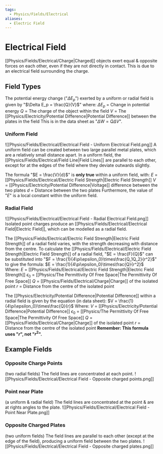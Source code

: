 ```yaml
---
tags:
  - Physics/Fields/Electrical
aliases:
  - Electric Field
---
```

# Electrical Field
[[Physics/Fields/Electrical/Charge|Charged]] objects exert equal & opposite forces on each other, even if they are not directly in contact. This is due to an electrical field surrounding the charge.

## Field Types

The potential energy change ("$\Delta E_p$") exerted by a uniform or radial field is given by "$\Delta E_p = \frac{Q}{V}$" where:
$\Delta E_p$ = Change in potential energy
$Q$ = The charge of the object within the field
$V$ = The [[Physics/Electricity/Potential Difference|Potential Difference]] between the plates in the field
This is in the data sheet as "$\Delta W = Q \Delta V$".
### Uniform Field
![[Physics/Fields/Electrical/Electrical Field - Uniform Electrical Field.png]]
A uniform field can be created between two large parallel metal plates, which are a relatively small distance apart. In a uniform field, the [[Physics/Fields/Electrical/Field Line|Field Lines]] are parallel to each other, except for at the edges of the field where they deviate outwards slightly.

The formula "$E = \frac{V}{d}$" is **only true** within a uniform field, with:
$E$ = [[Physics/Fields/Electrical/Electric Field Strength|Electric Field Strength]]
$V$ = [[Physics/Electricity/Potential Difference|Voltage]] difference between the two plates
$d$ = Distance between the two plates
Furthermore, the value of "$E$" is a local constant within the uniform field.
### Radial Field
![[Physics/Fields/Electrical/Electrical Field - Radial Electrical Field.png]]
Isolated point charges produce an [[Physics/Fields/Electrical/Electrical Field|Electric Field]], which can be modelled as a radial field.

The [[Physics/Fields/Electrical/Electric Field Strength|Electric Field Strength]] of a radial field varies, with the strength decreasing with distance from the centre. To calculate the [[Physics/Fields/Electrical/Electric Field Strength|Electric Field Strength]] of a radial field, "$E = \frac{F}{Q}$" can be substituted into "$F = \frac{1}{4\pi\epsilon_0}\times\frac{Q_1Q_2}{r^2}$" to give the formula:
$E = \frac{1}{4\pi\epsilon_0}\times\frac{Q}{r^2}$
Where:
$E$ = [[Physics/Fields/Electrical/Electric Field Strength|Electric Field Strength]]
$\epsilon_0$ = [[Physics/The Permittivity Of Free Space|The Permittivity Of Free Space]]
$Q$ = [[Physics/Fields/Electrical/Charge|Charge]] of the isolated point
$r$ = Distance from the centre of the isolated point

The [[Physics/Electricity/Potential Difference|Potential Difference]] within a radial field is given by the equation (in data sheet):
$V = \frac{1}{4\pi\epsilon_0}\times\frac{Q}{r}$
Where:
$V$ = [[Physics/Electricity/Potential Difference|Potential Difference]]
$\epsilon_0$ = [[Physics/The Permittivity Of Free Space|The Permittivity Of Free Space]]
$Q$ = [[Physics/Fields/Electrical/Charge|Charge]] of the isolated point
$r$ = Distance from the centre of the isolated point
**Remember: This formula uses "$r$", not "$r^2$".**
## Example Fields
### Opposite Charge Points
(two radial fields)
The field lines are concentrated at each point.
![[Physics/Fields/Electrical/Electrical Field - Opposite charged points.png]]

### Point near Plate
(a uniform & radial field)
The field lines are concentrated at the point & are at rights angles to the plate.
![[Physics/Fields/Electrical/Electrical Field - Point Near Plate.png]]

### Opposite Charged Plates
(two uniform fields)
The field lines are parallel to each other (except at the edge of the field), producing a uniform field between the two plates.
![[Physics/Fields/Electrical/Electrical Field - Opposite charged plates.png]]